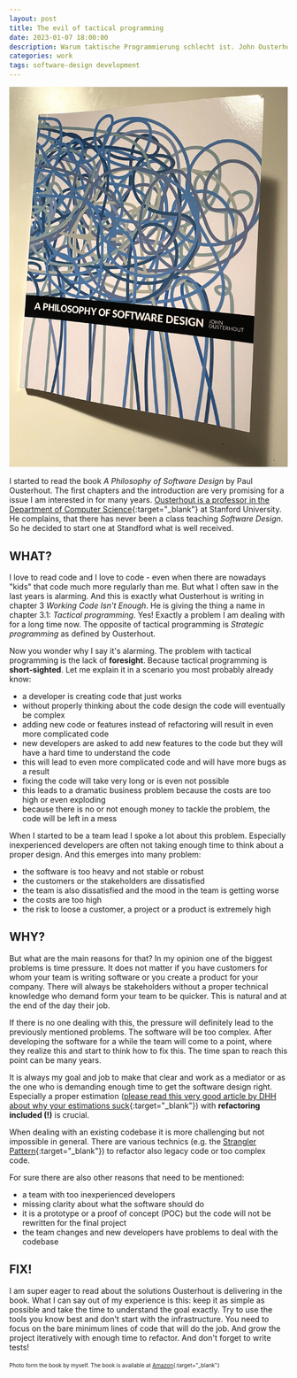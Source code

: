 ```yaml
---
layout: post
title: The evil of tactical programming
date: 2023-01-07 18:00:00
description: Warum taktische Programmierung schlecht ist. John Ousterhouts neues Buch A philosphy of software design hilft zu verstehen, warum gutes Softwaredesign Probleme löst.
categories: work
tags: software-design development 
---
```


<img src="/assets/images/ousterhout.jpg" />

I started to read the book _A Philosophy of Software Design_ by Paul Ousterhout. The first chapters and the introduction are very promising for a issue I am interested in for many years. [Ousterhout is a professor in the Department of Computer Science](https://web.stanford.edu/~ouster/cgi-bin/home.php){:target="_blank"} at Stanford University. He complains, that there has never been a class teaching _Software Design_. So he decided to start one at Standford what is well received. 

## WHAT?

I love to read code and I love to code - even when there are nowadays "kids" that code much more regularly than me. But what I often saw in the last years is alarming. And this is exactly what Ousterhout is writing in chapter 3 _Working Code Isn't Enough_. He is giving the thing a name in chapter 3.1: _Tactical programming_. Yes! Exactly a problem I am dealing with for a long time now. The opposite of tactical programming is _Strategic programming_ as defined by Ousterhout. 

Now you wonder why I say it's alarming. The problem with tactical programming is the lack of **foresight**. Because tactical programming is **short-sighted**. Let me explain it in a scenario you most probably already know:

* a developer is creating code that just works
* without properly thinking about the code design the code will eventually be complex
* adding new code or features instead of refactoring will result in even more complicated code
* new developers are asked to add new features to the code but they will have a hard time to understand the code
* this will lead to even more complicated code and will have more bugs as a result
* fixing the code will take very long or is even not possible
* this leads to a dramatic business problem because the costs are too high or even exploding
* because there is no or not enough money to tackle the problem, the code will be left in a mess

When I started to be a team lead I spoke a lot about this problem. Especially inexperienced developers are often not taking enough time to think about a proper design. And this emerges into many problem:

* the software is too heavy and not stable or robust
* the customers or the stakeholders are dissatisfied
* the team is also dissatisfied and the mood in the team is getting worse
* the costs are too high
* the risk to loose a customer, a project or a product is extremely high

## WHY?

But what are the main reasons for that? In my opinion one of the biggest problems is time pressure. It does not matter if you have customers for whom your team is writing software or you create a product for your company. There will always be stakeholders without a proper technical knowledge who demand form your team to be quicker. This is natural and at the end of the day their job. 

If there is no one dealing with this, the pressure will definitely lead to the previously mentioned problems. The software will be too complex. After developing the software for a while the team will come to a point, where they realize this and start to think how to fix this. The time span to reach this point can be many years. 

It is always my goal and job to make that clear and work as a mediator or as the one who is demanding enough time to get the software design right. Especially a proper estimation ([please read this very good article by DHH about why your estimations suck](https://world.hey.com/dhh/your-estimates-suck-2b9f8445){:target="_blank"}) with **refactoring included (!)** is crucial. 

When dealing with an existing codebase it is more challenging but not impossible in general. There are various technics (e.g. the [Strangler Pattern](https://martinfowler.com/bliki/StranglerFigApplication.html){:target="_blank"}) to refactor also legacy code or too complex code. 

For sure there are also other reasons that need to be mentioned:

* a team with too inexperienced developers
* missing clarity about what the software should do
* it is a prototype or a proof of concept (POC) but the code will not be rewritten for the final project
* the team changes and new developers have problems to deal with the codebase

## FIX!

I am super eager to read about the solutions Ousterhout is delivering in the book. What I can say out of my experience is this: keep it as simple as possible and take the time to understand the goal exactly. Try to use the tools you know best and don't start with the infrastructure. You need to focus on the bare minimum lines of code that will do the job. And grow the project iteratively with enough time to refactor. And don't forget to write tests!

<span style="font-size: 0.7em">Photo form the book by myself. The book is available at [Amazon](https://www.amazon.de/Philosophy-Software-Design-John-Ousterhout/dp/1732102201/ref=sr_1_3?ie=UTF8&qid=1524677319&sr=8-3&keywords=john+ousterhout){:target="_blank"}</span>
